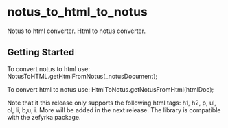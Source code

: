 # notus_to_html_to_notus

Notus to html converter.
Html to notus converter.

## Getting Started

To convert notus to html use:
NotusToHTML.getHtmlFromNotus(_notusDocument);

To convert html to notus use:
HtmlToNotus.getNotusFromHtml(htmlDoc);

Note that it this release only supports the following html tags:
h1, h2, p, ul, ol, li, b,u, i.
More will be added in the next release. The library is compatible with the zefyrka package.
